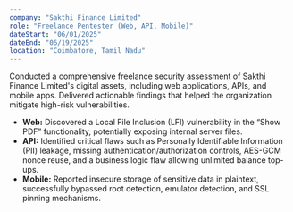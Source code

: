 ```yaml
---
company: "Sakthi Finance Limited"
role: "Freelance Pentester (Web, API, Mobile)"
dateStart: "06/01/2025"
dateEnd: "06/19/2025"
location: "Coimbatore, Tamil Nadu"
---
```


Conducted a comprehensive freelance security assessment of Sakthi Finance Limited's digital assets, including web applications, APIs, and mobile apps. Delivered actionable findings that helped the organization mitigate high-risk vulnerabilities.

- **Web:** Discovered a Local File Inclusion (LFI) vulnerability in the “Show PDF” functionality, potentially exposing internal server files.
- **API:** Identified critical flaws such as Personally Identifiable Information (PII) leakage, missing authentication/authorization controls, AES-GCM nonce reuse, and a business logic flaw allowing unlimited balance top-ups.
- **Mobile:** Reported insecure storage of sensitive data in plaintext, successfully bypassed root detection, emulator detection, and SSL pinning mechanisms.
